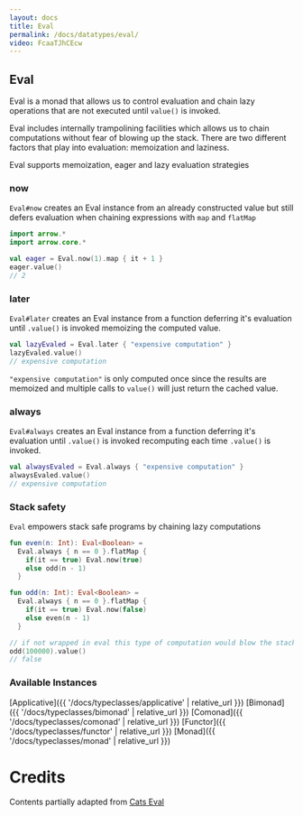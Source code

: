 ```yaml
---
layout: docs
title: Eval
permalink: /docs/datatypes/eval/
video: FcaaTJhCEcw
---
```


## Eval

Eval is a monad that allows us to control evaluation and chain lazy operations that are not executed until `value()` is invoked. 

Eval includes internally trampolining facilities which allows us to chain computations without fear of blowing up the stack.
There are two different factors that play into evaluation: memoization and laziness.

Eval supports memoization, eager and lazy evaluation strategies

### now

`Eval#now` creates an Eval instance from an already constructed value but still defers evaluation when chaining expressions with `map` and `flatMap`

```kotlin
import arrow.*
import arrow.core.*

val eager = Eval.now(1).map { it + 1 }
eager.value()
// 2
```

### later

`Eval#later` creates an Eval instance from a function deferring it's evaluation until `.value()` is invoked memoizing the computed value.

```kotlin
val lazyEvaled = Eval.later { "expensive computation" }
lazyEvaled.value()
// expensive computation
```

`"expensive computation"` is only computed once since the results are memoized and multiple calls to `value()` will just return the cached value.

### always

`Eval#always` creates an Eval instance from a function deferring it's evaluation until `.value()` is invoked recomputing each time `.value()` is invoked.

```kotlin
val alwaysEvaled = Eval.always { "expensive computation" }
alwaysEvaled.value()
// expensive computation
```

### Stack safety

`Eval` empowers stack safe programs by chaining lazy computations

```kotlin
fun even(n: Int): Eval<Boolean> =
  Eval.always { n == 0 }.flatMap {
    if(it == true) Eval.now(true)
    else odd(n - 1)
  }

fun odd(n: Int): Eval<Boolean> =
  Eval.always { n == 0 }.flatMap {
    if(it == true) Eval.now(false)
    else even(n - 1)
  }

// if not wrapped in eval this type of computation would blow the stack and result in a StackOverflowError
odd(100000).value() 
// false
```

### Available Instances

[Applicative]({{ '/docs/typeclasses/applicative' | relative_url }})
[Bimonad]({{ '/docs/typeclasses/bimonad' | relative_url }})
[Comonad]({{ '/docs/typeclasses/comonad' | relative_url }})
[Functor]({{ '/docs/typeclasses/functor' | relative_url }})
[Monad]({{ '/docs/typeclasses/monad' | relative_url }})

# Credits
 
Contents partially adapted from [Cats Eval](https://typelevel.org/cats/datatypes/eval.html)
